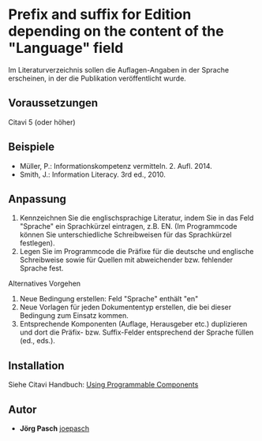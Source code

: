 # Prefix and suffix for Edition depending on the content of the "Language" field

Im Literaturverzeichnis sollen die Auflagen-Angaben in der Sprache erscheinen, in der die Publikation veröffentlicht wurde.

## Voraussetzungen
Citavi 5 (oder höher)

## Beispiele

- Müller, P.: Informationskompetenz vermitteln. 2. Aufl. 2014.
- Smith, J.: Information Literacy. 3rd ed., 2010.

## Anpassung

1. Kennzeichnen Sie die englischsprachige Literatur, indem Sie in das Feld "Sprache" ein Sprachkürzel eintragen, z.B. EN. (Im Programmcode können Sie unterschiedliche Schreibweisen für das Sprachkürzel festlegen).
2. Legen Sie im Programmcode die Präfixe für die deutsche und englische Schreibweise sowie für Quellen mit abweichender bzw. fehlender Sprache fest.

Alternatives Vorgehen
1. Neue Bedingung erstellen: Feld "Sprache" enthält "en"
2. Neue Vorlagen für jeden Dokumententyp erstellen, die bei dieser Bedingung zum Einsatz kommen.
3. Entsprechende Komponenten (Auflage, Herausgeber etc.) duplizieren und dort die Präfix- bzw. Suffix-Felder entsprechend der Sprache füllen (ed., eds.).

## Installation
Siehe Citavi Handbuch: [Using Programmable Components](https://www.citavi.com/programmable_components)

## Autor

* **Jörg Pasch** [joepasch](https://github.com/joepasch)
